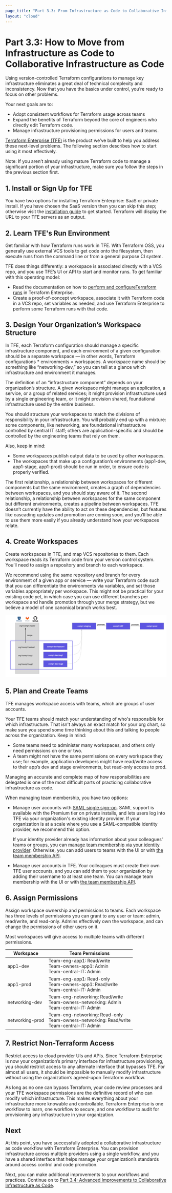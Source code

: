 ```yaml
---
page_title: "Part 3.3: From Infrastructure as Code to Collaborative Infrastructure as Code - Terraform Recommended Practices"
layout: "cloud"
---
```


# Part 3.3: How to Move from Infrastructure as Code to Collaborative Infrastructure as Code

Using version-controlled Terraform configurations to manage key infrastructure eliminates a great deal of technical complexity and inconsistency. Now that you have the basics under control, you’re ready to focus on other problems.

Your next goals are to:

* Adopt consistent workflows for Terraform usage across teams
* Expand the benefits of Terraform beyond the core of engineers who directly edit Terraform code.
* Manage infrastructure provisioning permissions for users and teams.

[Terraform Enterprise (TFE)](https://www.hashicorp.com/products/terraform/) is the product we’ve built to help you address these next-level problems. The following section describes how to start using it most effectively.

Note: If you aren’t already using mature Terraform code to manage a significant portion of your infrastructure, make sure you follow the steps in the previous section first.

## 1. Install or Sign Up for TFE

You have two options for installing Terraform Enterprise: SaaS or private install. If you have chosen the SaaS version then you can skip this step; otherwise visit the [installation guide](https://github.com/hashicorp/terraform-enterprise-modules/blob/master/INSTALLING.md) to get started. Terraform will display the URL to your TFE servers as an output.

## 2. Learn TFE's Run Environment

Get familiar with how Terraform runs work in TFE. With Terraform OSS, you generally use external VCS tools to get code onto the filesystem, then execute runs from the command line or from a general purpose CI system.

TFE does things differently: a workspace is associated directly with a VCS repo, and you use TFE’s UI or API to start and monitor runs. To get familiar with this operating model:

* Read the documentation on how to [perform and configureTerraform runs](../../getting-started/runs.html) in Terraform Enterprise.
* Create a proof-of-concept workspace, associate it with Terraform code in a VCS repo, set variables as needed, and use Terraform Enterprise to perform some Terraform runs with that code.

## 3. Design Your Organization’s Workspace Structure

In TFE, each Terraform configuration should manage a specific infrastructure component, and each environment of a given configuration should be a separate workspace — in other words, Terraform configurations * environments = workspaces. A workspace name should be something like “networking-dev,” so you can tell at a glance which infrastructure and environment it manages.

The definition of an “infrastructure component” depends on your organization’s structure. A given workspace might manage an application, a service, or a group of related services; it might provision infrastructure used by a single engineering team, or it might provision shared, foundational infrastructure used by the entire business.

You should structure your workspaces to match the divisions of responsibility in your infrastructure. You will probably end up with a mixture: some components, like networking, are foundational infrastructure controlled by central IT staff; others are application-specific and should be controlled by the engineering teams that rely on them.

Also, keep in mind:

* Some workspaces publish output data to be used by other workspaces.
* The workspaces that make up a configuration’s environments (app1-dev, app1-stage, app1-prod) should be run in order, to ensure code is properly verified.

The first relationship, a relationship between workspaces for different components but the same environment, creates a graph of dependencies between workspaces, and you should stay aware of it. The second relationship, a relationship between workspaces for the same component but different environments, creates a pipeline between workspaces. TFE doesn’t currently have the ability to act on these dependencies, but features like cascading updates and promotion are coming soon, and you’ll be able to use them more easily if you already understand how your workspaces relate.

## 4. Create Workspaces

Create workspaces in TFE, and map VCS repositories to them. Each workspace reads its Terraform code from your version control system. You’ll need to assign a repository and branch to each workspace.

We recommend using the same repository and branch for every environment of a given app or service — write your Terraform code such that you can differentiate the environments via variables, and set those variables appropriately per workspace. This might not be practical for your existing code yet, in which case you can use different branches per workspace and handle promotion through your merge strategy, but we believe a model of one canonical branch works best.

![Changes in VCS branches can be merged to master and then promoted between workspaces representing a staging environment, a UAT environment, and finally a production environment.](./images/image1.png)

## 5. Plan and Create Teams

TFE manages workspace access with teams, which are groups of user accounts.

Your TFE teams should match your understanding of who's responsible for which infrastructure. That isn't always an exact match for your org chart, so make sure you spend some time thinking about this and talking to people across the organization. Keep in mind:

* Some teams need to administer many workspaces, and others only need permissions on one or two.
* A team might not have the same permissions on every workspace they use; for example, application developers might have read/write access to their app’s dev and stage environments, but read-only access to prod.

Managing an accurate and complete map of how responsibilities are delegated is one of the most difficult parts of practicing collaborative infrastructure as code.

When managing team membership, you have two options:

- Manage user accounts with [SAML single sign-on](../../saml/index.html). SAML support is available with the Premium tier on private installs, and lets users log into TFE via your organization's existing identity provider. If your organization is at a scale where you use a SAML-compatible identity provider, we recommend this option.

    If your identity provider already has information about your colleagues' teams or groups, you can [manage team membership via your identity provider](../../saml/team-membership.html). Otherwise, you can add users to teams with the UI or with [the team membership API](../../api/team-members.html).
- Manage user accounts in TFE. Your colleagues must create their own TFE user accounts, and you can add them to your organization by adding their username to at least one team. You can manage team membership with the UI or with [the team membership API](../../api/team-members.html).

## 6. Assign Permissions

Assign workspace ownership and permissions to teams. Each workspace has three levels of permissions you can grant to any user or team: admin, read/write, and read-only. Admins effectively own the workspace, and can change the permissions of other users on it.

Most workspaces will give access to multiple teams with different permissions.

Workspace       | Team Permissions
----------------|-----------------
app1-dev        | Team-eng-app1: Read/write  <br> Team-owners-app1: Admin  <br> Team-central-IT: Admin
app1-prod       | Team-eng-app1: Read-only  <br> Team-owners-app1: Read/write  <br> Team-central-IT: Admin
networking-dev  | Team-eng-networking: Read/write  <br> Team-owners-networking: Admin  <br> Team-central-IT: Admin
networking-prod | Team-eng-networking: Read-only  <br> Team-owners-networking: Read/write  <br> Team-central-IT: Admin

## 7. Restrict Non-Terraform Access

Restrict access to cloud provider UIs and APIs. Since Terraform Enterprise is now your organization’s primary interface for infrastructure provisioning, you should restrict access to any alternate interface that bypasses TFE. For almost all users, it should be impossible to manually modify infrastructure without using the organization’s agreed-upon Terraform workflow.

As long as no one can bypass Terraform, your code review processes and your TFE workspace permissions are the definitive record of who can modify which infrastructure. This makes everything about your infrastructure more knowable and controllable. Terraform Enterprise is one workflow to learn, one workflow to secure, and one workflow to audit for provisioning any infrastructure in your organization.

## Next

At this point, you have successfully adopted a collaborative infrastructure as code workflow with Terraform Enterprise. You can provision infrastructure across multiple providers using a single workflow, and you have a shared interface that helps manage your organization’s standards around access control and code promotion.

Next, you can make additional improvements to your workflows and practices. Continue on to [Part 3.4: Advanced Improvements to Collaborative Infrastructure as Code](./part3.4.html).
